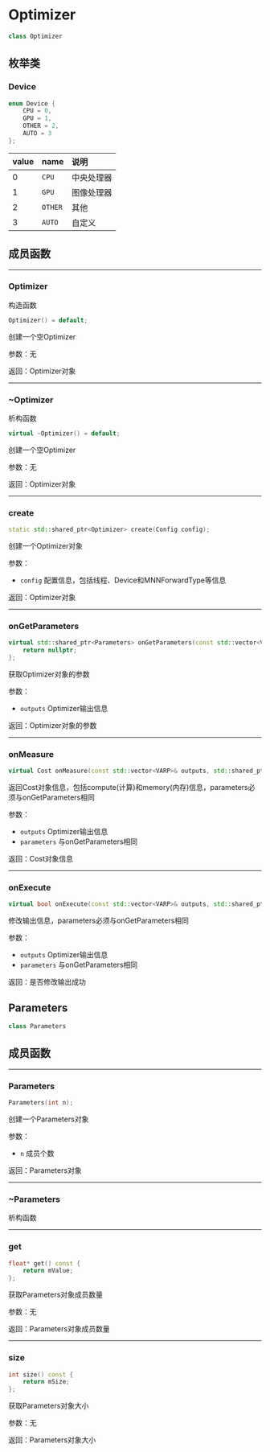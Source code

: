 # Optimizer
```cpp
class Optimizer
```
## 枚举类
### Device
```cpp
enum Device {
    CPU = 0,
    GPU = 1,
    OTHER = 2,
    AUTO = 3
};
```

| value | name |      说明         |
|:------|:-----|:-----------------|
| 0 | `CPU` | 中央处理器 |
| 1 | `GPU` | 图像处理器 |
| 2 | `OTHER` | 其他 |
| 3 | `AUTO` | 自定义 |

## 成员函数
---
### Optimizer
构造函数
```cpp
Optimizer() = default;
```
创建一个空Optimizer

参数：无

返回：Optimizer对象

---
### ~Optimizer
析构函数
```cpp
virtual ~Optimizer() = default;
```
创建一个空Optimizer

参数：无

返回：Optimizer对象

---
### create
```cpp
static std::shared_ptr<Optimizer> create(Config config);
```
创建一个Optimizer对象

参数：
- `config` 配置信息，包括线程、Device和MNNForwardType等信息

返回：Optimizer对象

---
### onGetParameters
```cpp
virtual std::shared_ptr<Parameters> onGetParameters(const std::vector<VARP>& outputs) {
    return nullptr;
};
```
获取Optimizer对象的参数

参数：
- `outputs` Optimizer输出信息

返回：Optimizer对象的参数

---
### onMeasure
```cpp
virtual Cost onMeasure(const std::vector<VARP>& outputs, std::shared_ptr<Parameters> parameters = nullptr) = 0;
```
返回Cost对象信息，包括compute(计算)和memory(内存)信息，parameters必须与onGetParameters相同

参数：
- `outputs` Optimizer输出信息
- `parameters` 与onGetParameters相同

返回：Cost对象信息

---
### onExecute
```cpp
virtual bool onExecute(const std::vector<VARP>& outputs, std::shared_ptr<Parameters> parameters = nullptr) = 0;
```
修改输出信息，parameters必须与onGetParameters相同

参数：
- `outputs` Optimizer输出信息
- `parameters` 与onGetParameters相同

返回：是否修改输出成功

## Parameters
```cpp
class Parameters
```
## 成员函数

---
### Parameters
```cpp
Parameters(int n);
```
创建一个Parameters对象

参数：
- `n` 成员个数

返回：Parameters对象

---
### ~Parameters
析构函数

---
### get
```cpp
float* get() const {
    return mValue;
};
```
获取Parameters对象成员数量

参数：无

返回：Parameters对象成员数量

---
### size
```cpp
int size() const {
    return mSize;
};
```
获取Parameters对象大小

参数：无

返回：Parameters对象大小


